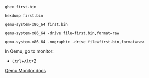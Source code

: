 ```
ghex first.bin 
```

```
hexdump first.bin 
```

```
qemu-system-x86_64 first.bin
```

```
qemu-system-x86_64 -drive file=first.bin,format=raw
```

```
qemu-system-x86_64 -nographic -drive file=first.bin,format=raw
```

In Qemu, go to monitor:
- `Ctrl`+`Alt`+2

[Qemu Monitor docs](https://en.wikibooks.org/wiki/QEMU/Monitor)

